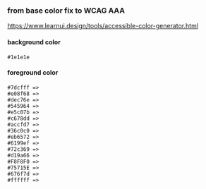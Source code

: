 ### from base color fix to WCAG AAA

https://www.learnui.design/tools/accessible-color-generator.html

#### background color

```
#1e1e1e
```

#### foreground color

```
#7dcfff =>
#e08f68 =>
#dec76e =>
#545964 =>
#e5c07b =>
#c678dd =>
#accfd7 =>
#36c0c0 =>
#eb6572 =>
#6199ef =>
#72c369 =>
#d19a66 =>
#F8F8F0 =>
#75715E =>
#676f7d =>
#ffffff =>
```
